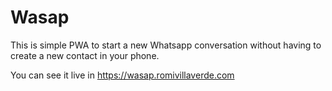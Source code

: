 # Wasap

This is simple PWA to start a new Whatsapp conversation without having to create a new contact in your phone.

You can see it live in https://wasap.romivillaverde.com
